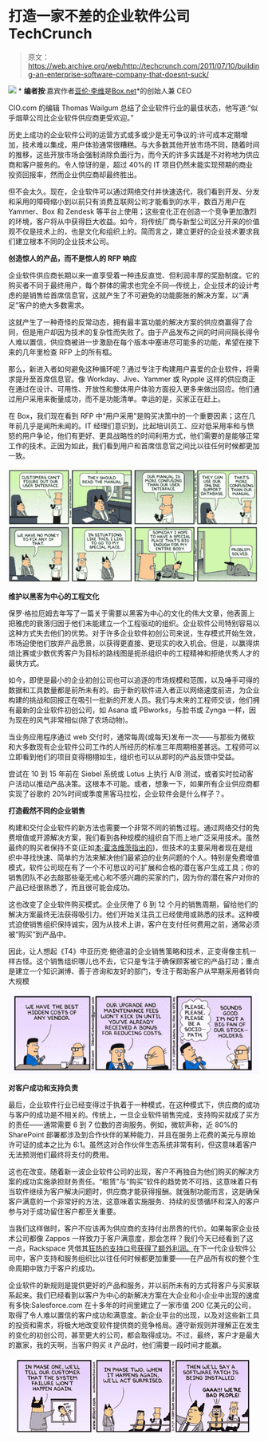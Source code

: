 # 打造一家不差的企业软件公司 TechCrunch

> 原文：<https://web.archive.org/web/http://techcrunch.com/2011/07/10/building-an-enterprise-software-company-that-doesnt-suck/>

![](img/990e3000debda99b0228814c3676d653.png) * **编者按**:嘉宾作者[亚伦·李维](https://web.archive.org/web/20230204213722/http://www.crunchbase.com/person/aaron-levie)是[Box.net](https://web.archive.org/web/20230204213722/http://www.box.net/)*的创始人兼 CEO

CIO.com 的编辑 Thomas Wailgum 总结了企业软件行业的最佳状态，他写道:“似乎烟草公司比企业软件供应商更受欢迎。”

历史上成功的企业软件公司的运营方式或多或少是无可争议的:许可成本定期增加，技术难以集成，用户体验通常很糟糕。与大多数其他开放市场不同，随着时间的推移，这些开放市场会强制消除负面行为，而今天的许多实践是不对称地为供应商和客户服务的。令人惊讶的是，超过 40%的 IT 项目仍然未能实现预期的商业投资回报率，然而企业供应商却最终胜出。

但不会太久。现在，企业软件可以通过网络交付并快速迭代，我们看到开发、分发和采用的障碍缩小到以前只有消费互联网公司才能看到的水平，数百万用户在 Yammer、Box 和 Zendesk 等平台上使用；这些变化正在创造一个竞争更加激烈的环境，客户将从中获得巨大收益。如今，将传统厂商与新型公司区分开来的价值观不仅是技术上的，也是文化和组织上的。简而言之，建立更好的企业技术要求我们建立根本不同的企业技术公司。

**创造惊人的产品，而不是惊人的 RFP 响应**

企业软件供应商长期以来一直享受着一种违反直觉、但利润丰厚的奖励制度。它的购买者不同于最终用户，每个群体的需求也完全不同—传统上，企业技术的设计考虑的是销售给首席信息官，这就产生了不可避免的功能膨胀的解决方案，以“满足”客户的绝大多数需求。

这就产生了一种奇怪的反常动态，拥有最丰富功能的解决方案的供应商赢得了合同，但是用户却因为技术的复杂性而失败了。由于产品发布之间的时间间隔长得令人难以置信，供应商被进一步激励在每个版本中塞进尽可能多的功能，希望在接下来的几年里检查 RFP 上的所有框。

那么，新进入者如何避免这种循环呢？通过专注于构建用户喜爱的企业软件，将需求提升至首席信息官。像 Workday、Jive、Yammer 或 Rypple 这样的供应商正在通过在设计、可用性、开放性和整体用户体验方面投入更多来做出回应。他们通过用户采用来衡量成功，而不是功能清单。幸运的是，买家正在赶上。

在 Box，我们现在看到 RFP 中“用户采用”是购买决策中的一个重要因素；这在几年前几乎是闻所未闻的。IT 经理们意识到，比起培训员工、应对低采用率和与愤怒的用户争论，他们有更好、更具战略性的时间利用方式，他们需要的是能够正常工作的技术。正因为如此，我们看到用户和首席信息官之间比以往任何时候都更加一致。

![](img/7dd413053c2d7e5d7fd50024592fe771.png)

**维护以黑客为中心的工程文化**

保罗·格拉厄姆去年写了一篇关于需要以黑客为中心的文化的伟大文章，他表面上把雅虎的衰落归因于他们未能建立一个工程驱动的组织。企业软件公司特别容易以这种方式失去他们的优势。对于许多企业软件初创公司来说，生存模式开始生效，市场迫使他们放弃产品愿景，以获得更直接、更现实的收入机会。但是，以赢得烘焙比赛或少数优秀客户为目标的路线图是扼杀组织中的工程精神和拒绝优秀人才的最快方式。

如今，即使是最小的企业初创公司也可以追逐的市场规模和范围，以及唾手可得的数据和工具数量都是前所未有的。由于新的软件进入者正以网络速度前进，为企业构建的挑战和回报正在吸引一批新的开发人员。我们与未来的工程师交谈，他们拥有最新的企业软件初创公司，如 Asana 或 PBworks，与脸书或 Zynga 一样，因为现在的风气非常相似(除了农场动物)。

当业务应用程序通过 web 交付时，通常每周(或每天)发布一次——与那些为微软和大多数现有企业软件公司工作的人所经历的标准三年周期相差甚远。工程师可以立即看到他们的项目变得栩栩如生，组织也可以从即时的产品反馈中受益。

尝试在 10 到 15 年前在 Siebel 系统或 Lotus 上执行 A/B 测试，或者实时拉动客户活动以推动产品决策。这根本不可能。或者，想象一下，如果所有企业供应商都实现了谷歌的 20%时间或季度黑客马拉松，企业软件会是什么样子？。

**打造截然不同的企业销售**

构建和交付企业软件的新方法也需要一个非常不同的销售过程。通过网络交付的免费增值或开源解决方案，我们看到各种规模的组织自下而上地广泛采用技术。虽然最终的购买者保持不变(正如[本·霍洛维茨指出的](https://web.archive.org/web/20230204213722/https://techcrunch.com/2010/11/13/new-enterprise-customer/))，但技术的主要采用者现在是组织中寻找快速、简单的方法来解决他们最紧迫的业务问题的个人。特别是免费增值模式，软件公司现在有了一个不可思议的可扩展和合格的潜在客户生成工具；你的销售团队不必去敲那些毫无戒心和不感兴趣的买家的门，因为你的潜在客户对你的产品已经很熟悉了，而且很可能会成功。

这也改变了企业软件购买模式。企业厌倦了 6 到 12 个月的销售周期，留给他们的解决方案最终无法获得吸引力。他们开始关注员工已经使用或熟悉的技术。这种模式迫使销售组织保持诚实，因为从技术上讲，客户在支付任何费用之前，通常必须被“购买”到产品中。

因此，让人想起《T4》中亚历克·鲍德温的企业销售策略和技术，正变得像主机一样古怪。这个销售组织哪儿也不去，它只是专注于确保顾客被它的产品打动；重点是建立一个知识渊博、善于咨询和友好的部门，专注于帮助客户从早期采用者转向大规模

![](img/90b2f66afc828ff332a6e8e474b75d7f.png)

**对客户成功和支持负责**

最后，企业软件行业已经变得过于执着于一种模式，在这种模式下，供应商的成功与客户的成功是不相关的。传统上，一旦企业软件销售完成，支持购买就成了买方的责任——通常需要 6 到 7 位数的咨询服务。例如，微软声称，近 80%的 SharePoint 部署都涉及到合作伙伴的某种能力，并且在服务上花费的美元与原始许可证的成本之比为 6:1。虽然这对合作伙伴生态系统非常有利，但这意味着客户无法预测他们最终将支付的费用。

这也在改变。随着新一波企业软件公司的出现，客户不再独自为他们购买的解决方案的成功实施承担财务责任。“租赁”与“购买”软件的趋势势不可挡，这意味着只有当软件继续为客户解决问题时，供应商才能获得报酬。就强制功能而言，这是确保客户满意的一个非常好的方法，这意味着实施服务、持续的反馈循环和深入的客户参与对于成功留住客户都至关重要。

当我们这样做时，客户不应该再为供应商的支持付出昂贵的代价。如果每家企业技术公司都像 Zappos 一样致力于客户满意度，那会怎样？我们今天已经看到了这一点，Rackspace 凭借其[狂热的支持口号获得了额外利润。](https://web.archive.org/web/20230204213722/http://www.rackspace.com/whyrackspace/support/)在下一代企业软件公司中，客户支持和服务组织比以往任何时候都更加重要——在产品所有权的整个生命周期中致力于客户的成功。

企业软件的新规则是提供更好的产品和服务，并以前所未有的方式将客户与买家联系起来。我们已经看到以客户为中心的新解决方案在大企业和小企业中出现的速度有多快:Salesforce.com 在十多年的时间里建立了一家市值 200 亿美元的公司，取得了令人难以置信的客户成功和满意度。新企业平台的出现，以及对这些新工具的投资和需求，将极大地改变软件提供商的竞争格局。遵守新规则并理解正在发生的变化的初创公司，甚至更大的公司，都会取得成功。不过，最终，客户才是最大的赢家，我的天啊，当客户购买 it 产品时，他们需要一段时间才能赢。

![](img/c399028b3ce711bd3e5d53ed2859c065.png)